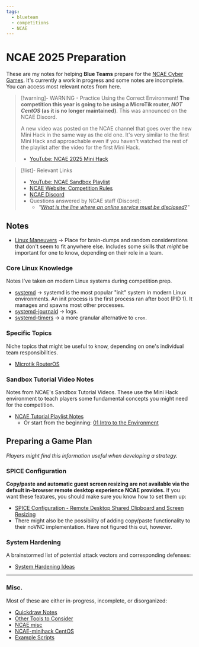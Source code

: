 ```yaml
---
tags:
  - blueteam
  - competitions
  - NCAE
---
```

# NCAE 2025 Preparation

These are my notes for helping **Blue Teams** prepare for the [NCAE Cyber Games](https://www.ncaecybergames.org). It's currently a work in progress and some notes are incomplete. You can access most relevant notes from here.


> [!warning]- WARNING - Practice Using the Correct Environment!
> **The competition this year is going to be using a MicroTik router, *NOT CentOS* (as it is no longer maintained)**. This was announced on the NCAE Discord.
>
> A new video was posted on the NCAE channel that goes over the new Mini Hack in the same way as the old one. It's very similar to the first Mini Hack and approachable even if you haven't watched the rest of the playlist after the video for the first Mini Hack.
> - [YouTube: NCAE 2025 Mini Hack](https://www.youtube.com/watch?v=gu5A2yCITRs&list=PLqux0fXsj7x3WYm6ZWuJnGC1rXQZ1018M&index=47)


> [!list]- Relevant Links
> - [YouTube: NCAE Sandbox Playlist](https://www.youtube.com/playlist?list=PLqux0fXsj7x3WYm6ZWuJnGC1rXQZ1018M)
> - [NCAE Website: Competition Rules](https://www.ncaecybergames.org/rules/)
> - [NCAE Discord](https://discord.ncaecybergames.org/)
> - Questions answered by NCAE staff (Discord):
> 	- *"[What is the line where an online service must be disclosed?](https://discord.com/channels/624969095292518401/1339009691044544542)"*

## Notes

- [Linux Maneuvers](Linux%20Maneuvers.md) → Place for brain-dumps and random considerations that don't seem to fit anywhere else. Includes some skills that *might* be important for one to know, depending on their role in a team.

### Core Linux Knowledge
Notes I've taken on modern Linux systems during competition prep.

- [systemd](../Unsorted/systemd.md) → systemd is the most popular "init" system in modern Linux environments. An init process is the first process ran after boot (PID 1). It manages and spawns most other processes.
- [systemd-journald](../Unsorted/systemd-journald.md) → logs.
- [systemd-timers](../Unsorted/systemd-timers.md) → a more granular alternative to `cron`. 

### Specific Topics
Niche topics that might be useful to know, depending on one's individual team responsibilities.

- [Microtik RouterOS](Microtik%20RouterOS.md)

### Sandbox Tutorial Video Notes
Notes from NCAE's Sandbox Tutorial Videos. These use the Mini Hack environment to teach players some fundamental concepts you might need for the competition.

- [NCAE Tutorial Playlist Notes](Tutorial%20Video%20Notes/NCAE%20Tutorial%20Playlist%20Notes.md)
	- Or start from the beginning: [01 Intro to the Environment](Tutorial%20Video%20Notes/01%20Intro%20to%20the%20Environment.md)

## Preparing a Game Plan
*Players might find this information useful when developing a strategy.*

### SPICE Configuration
**Copy/paste and automatic guest screen resizing are not available via the default in-browser remote desktop experience NCAE provides.** If you want these features, you should make sure you know how to set them up:

- [SPICE Configuration - Remote Desktop Shared Clipboard and Screen Resizing](SPICE%20Configuration%20-%20Remote%20Desktop%20Shared%20Clipboard%20and%20Screen%20Resizing.md)
- There might also be the possibility of adding copy/paste functionality to their noVNC implementation. Have not figured this out, however.

### System Hardening
A brainstormed list of potential attack vectors and corresponding defenses:

- [System Hardening Ideas](System%20Hardening%20Ideas.md)


---
### Misc.
Most of these are either in-progress, incomplete, or disorganized:

- [Quickdraw Notes](Quickdraw%20Notes.md)
- [Other Tools to Consider](Other%20Tools%20to%20Consider.md)
- [NCAE misc](Tutorial%20Video%20Notes/NCAE%20misc.md)
- [NCAE-minihack CentOS](Tutorial%20Video%20Notes/NCAE-minihack%20CentOS.md)
- [Example Scripts](Scripts/Example%20Scripts.md)
